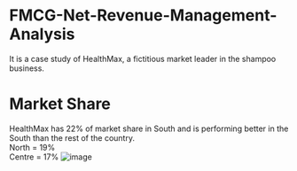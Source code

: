 # FMCG-Net-Revenue-Management-Analysis
It is a case study of HealthMax, a fictitious market leader in the shampoo business. 
# Market Share 
HealthMax has 22% of market share in South and is performing better in the South than the rest of the country.<br>
North = 19%<br>
Centre = 17%
![image](https://github.com/user-attachments/assets/57877ab2-c37e-45e3-9fb5-9fb35fe10d46)



